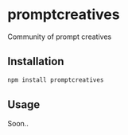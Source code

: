 # promptcreatives

Community of prompt creatives

## Installation

```sh
npm install promptcreatives
```

## Usage

Soon..
